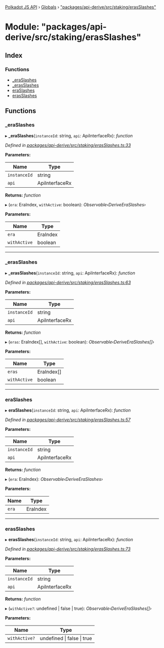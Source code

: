 [Polkadot JS API](../README.md) › [Globals](../globals.md) › ["packages/api-derive/src/staking/erasSlashes"](_packages_api_derive_src_staking_erasslashes_.md)

# Module: "packages/api-derive/src/staking/erasSlashes"

## Index

### Functions

* [_eraSlashes](_packages_api_derive_src_staking_erasslashes_.md#_eraslashes)
* [_erasSlashes](_packages_api_derive_src_staking_erasslashes_.md#_erasslashes)
* [eraSlashes](_packages_api_derive_src_staking_erasslashes_.md#eraslashes)
* [erasSlashes](_packages_api_derive_src_staking_erasslashes_.md#erasslashes)

## Functions

###  _eraSlashes

▸ **_eraSlashes**(`instanceId`: string, `api`: ApiInterfaceRx): *function*

*Defined in [packages/api-derive/src/staking/erasSlashes.ts:33](https://github.com/polkadot-js/api/blob/4654d15097/packages/api-derive/src/staking/erasSlashes.ts#L33)*

**Parameters:**

Name | Type |
------ | ------ |
`instanceId` | string |
`api` | ApiInterfaceRx |

**Returns:** *function*

▸ (`era`: EraIndex, `withActive`: boolean): *Observable‹DeriveEraSlashes›*

**Parameters:**

Name | Type |
------ | ------ |
`era` | EraIndex |
`withActive` | boolean |

___

###  _erasSlashes

▸ **_erasSlashes**(`instanceId`: string, `api`: ApiInterfaceRx): *function*

*Defined in [packages/api-derive/src/staking/erasSlashes.ts:63](https://github.com/polkadot-js/api/blob/4654d15097/packages/api-derive/src/staking/erasSlashes.ts#L63)*

**Parameters:**

Name | Type |
------ | ------ |
`instanceId` | string |
`api` | ApiInterfaceRx |

**Returns:** *function*

▸ (`eras`: EraIndex[], `withActive`: boolean): *Observable‹DeriveEraSlashes[]›*

**Parameters:**

Name | Type |
------ | ------ |
`eras` | EraIndex[] |
`withActive` | boolean |

___

###  eraSlashes

▸ **eraSlashes**(`instanceId`: string, `api`: ApiInterfaceRx): *function*

*Defined in [packages/api-derive/src/staking/erasSlashes.ts:57](https://github.com/polkadot-js/api/blob/4654d15097/packages/api-derive/src/staking/erasSlashes.ts#L57)*

**Parameters:**

Name | Type |
------ | ------ |
`instanceId` | string |
`api` | ApiInterfaceRx |

**Returns:** *function*

▸ (`era`: EraIndex): *Observable‹DeriveEraSlashes›*

**Parameters:**

Name | Type |
------ | ------ |
`era` | EraIndex |

___

###  erasSlashes

▸ **erasSlashes**(`instanceId`: string, `api`: ApiInterfaceRx): *function*

*Defined in [packages/api-derive/src/staking/erasSlashes.ts:73](https://github.com/polkadot-js/api/blob/4654d15097/packages/api-derive/src/staking/erasSlashes.ts#L73)*

**Parameters:**

Name | Type |
------ | ------ |
`instanceId` | string |
`api` | ApiInterfaceRx |

**Returns:** *function*

▸ (`withActive?`: undefined | false | true): *Observable‹DeriveEraSlashes[]›*

**Parameters:**

Name | Type |
------ | ------ |
`withActive?` | undefined &#124; false &#124; true |
